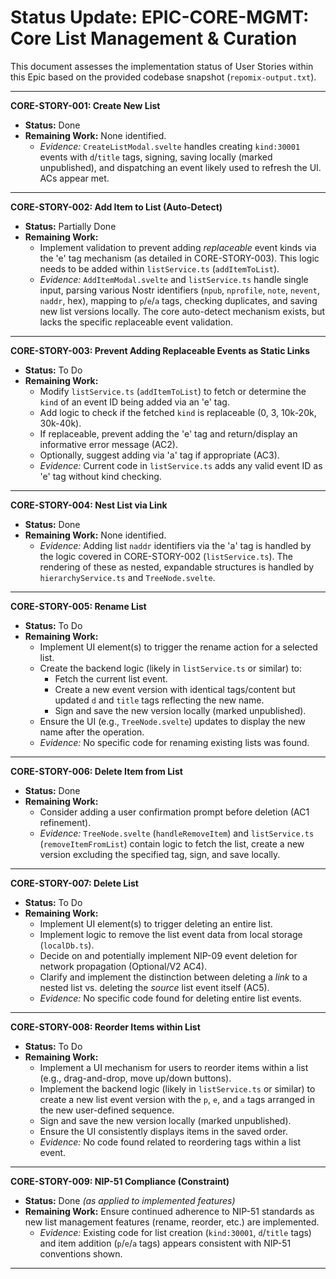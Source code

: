 # Status Update: EPIC-CORE-MGMT: Core List Management & Curation

This document assesses the implementation status of User Stories within this Epic based on the provided codebase snapshot (`repomix-output.txt`).

---

**CORE-STORY-001: Create New List**

* **Status:** Done
* **Remaining Work:** None identified.
    * *Evidence:* `CreateListModal.svelte` handles creating `kind:30001` events with `d`/`title` tags, signing, saving locally (marked unpublished), and dispatching an event likely used to refresh the UI. ACs appear met.

---

**CORE-STORY-002: Add Item to List (Auto-Detect)**

* **Status:** Partially Done
* **Remaining Work:**
    * Implement validation to prevent adding *replaceable* event kinds via the 'e' tag mechanism (as detailed in CORE-STORY-003). This logic needs to be added within `listService.ts` (`addItemToList`).
    * *Evidence:* `AddItemModal.svelte` and `listService.ts` handle single input, parsing various Nostr identifiers (`npub`, `nprofile`, `note`, `nevent`, `naddr`, hex), mapping to `p`/`e`/`a` tags, checking duplicates, and saving new list versions locally. The core auto-detect mechanism exists, but lacks the specific replaceable event validation.

---

**CORE-STORY-003: Prevent Adding Replaceable Events as Static Links**

* **Status:** To Do
* **Remaining Work:**
    * Modify `listService.ts` (`addItemToList`) to fetch or determine the `kind` of an event ID being added via an 'e' tag.
    * Add logic to check if the fetched `kind` is replaceable (0, 3, 10k-20k, 30k-40k).
    * If replaceable, prevent adding the 'e' tag and return/display an informative error message (AC2).
    * Optionally, suggest adding via 'a' tag if appropriate (AC3).
    * *Evidence:* Current code in `listService.ts` adds any valid event ID as 'e' tag without kind checking.

---

**CORE-STORY-004: Nest List via Link**

* **Status:** Done
* **Remaining Work:** None identified.
    * *Evidence:* Adding list `naddr` identifiers via the 'a' tag is handled by the logic covered in CORE-STORY-002 (`listService.ts`). The rendering of these as nested, expandable structures is handled by `hierarchyService.ts` and `TreeNode.svelte`.

---

**CORE-STORY-005: Rename List**

* **Status:** To Do
* **Remaining Work:**
    * Implement UI element(s) to trigger the rename action for a selected list.
    * Create the backend logic (likely in `listService.ts` or similar) to:
        * Fetch the current list event.
        * Create a new event version with identical tags/content but updated `d` and `title` tags reflecting the new name.
        * Sign and save the new version locally (marked unpublished).
    * Ensure the UI (e.g., `TreeNode.svelte`) updates to display the new name after the operation.
    * *Evidence:* No specific code for renaming existing lists was found.

---

**CORE-STORY-006: Delete Item from List**

* **Status:** Done
* **Remaining Work:**
    * Consider adding a user confirmation prompt before deletion (AC1 refinement).
    * *Evidence:* `TreeNode.svelte` (`handleRemoveItem`) and `listService.ts` (`removeItemFromList`) contain logic to fetch the list, create a new version excluding the specified tag, sign, and save locally.

---

**CORE-STORY-007: Delete List**

* **Status:** To Do
* **Remaining Work:**
    * Implement UI element(s) to trigger deleting an entire list.
    * Implement logic to remove the list event data from local storage (`localDb.ts`).
    * Decide on and potentially implement NIP-09 event deletion for network propagation (Optional/V2 AC4).
    * Clarify and implement the distinction between deleting a *link* to a nested list vs. deleting the *source* list event itself (AC5).
    * *Evidence:* No specific code found for deleting entire list events.

---

**CORE-STORY-008: Reorder Items within List**

* **Status:** To Do
* **Remaining Work:**
    * Implement a UI mechanism for users to reorder items within a list (e.g., drag-and-drop, move up/down buttons).
    * Implement the backend logic (likely in `listService.ts` or similar) to create a new list event version with the `p`, `e`, and `a` tags arranged in the new user-defined sequence.
    * Sign and save the new version locally (marked unpublished).
    * Ensure the UI consistently displays items in the saved order.
    * *Evidence:* No code found related to reordering tags within a list event.

---

**CORE-STORY-009: NIP-51 Compliance (Constraint)**

* **Status:** Done *(as applied to implemented features)*
* **Remaining Work:** Ensure continued adherence to NIP-51 standards as new list management features (rename, reorder, etc.) are implemented.
    * *Evidence:* Existing code for list creation (`kind:30001`, `d`/`title` tags) and item addition (`p`/`e`/`a` tags) appears consistent with NIP-51 conventions shown.

---

